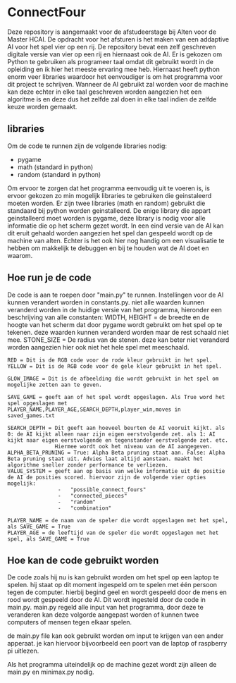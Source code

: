 # ConnectFour
Deze repository is aangemaakt voor de afstudeerstage bij Alten voor de Master HCAI. De opdracht voor het afsturen is het maken van een addaptive AI voor het spel vier op een rij. De repository bevat een zelf geschreven digitale versie van vier op een rij en hiernaast ook de AI. Er is gekozen om Python te gebruiken als programeer taal omdat dit gebruikt wordt in de opleiding en ik hier het meeste ervaring mee heb. Hiernaast heeft python enorm veer libraries waardoor het eenvoudiger is om het programma voor dit project te schrijven. Wanneer de AI gebruikt zal worden voor de machine kan deze echter in elke taal geschreven worden aangezien het een algoritme is en deze dus het zelfde zal doen in elke taal indien de zelfde keuze worden gemaakt.

## libraries
Om de code te runnen zijn de volgende libraries nodig:
- pygame 
- math (standard in python)
- random (standard in python)

Om ervoor te zorgen dat het programma eenvoudig uit te voeren is, is ervoor gekozen zo min mogelijk libraries te gebruiken die geinstaleerd moeten worden. Er zijn twee libraries (math en random) gebruikt die standaard bij python worden geinstalleerd. De enige library die appart geinstalleerd moet worden is pygame, deze library is nodig voor alle informatie die op het scherm gezet wordt. In een eind versie van de AI kan dit eruit gehaald worden aangezien het spel dan gespeeld wordt op de machine van alten. Echter is het ook hier nog handig om een visualisatie te hebben om makkelijk te debuggen en bij te houden wat de AI doet en waarom.  

## Hoe run je de code
De code is aan te roepen door "main.py" te runnen. 
Instellingen voor de AI kunnen verandert worden in constants.py. niet alle waarden kunnen veranderd worden in de huidige versie van het programma, hieronder een beschrijving van alle constanten:
    WIDTH, HEIGHT = de breedte en de hoogte van het scherm dat door pygame wordt gebruikt om het spel op te tekenen. deze waarden kunnen veranderd worden maar de rest schaald niet mee.
    STONE_SIZE = De radius van de stenen. deze kan beter niet veranderd worden aangezien hier ook niet het hele spel met meeschaald. 

    RED = Dit is de RGB code voor de rode kleur gebruikt in het spel.
    YELLOW = Dit is de RGB code voor de gele kleur gebruikt in het spel.

    GLOW_IMAGE = Dit is de afbeelding die wordt gebruikt in het spel om mogelijke zetten aan te geven.

    SAVE_GAME = geeft aan of het spel wordt opgeslagen. Als True word het spel opgeslagen met PLAYER_NAME,PLAYER_AGE,SEARCH_DEPTH,player_win,moves in saved_games.txt 

    SEARCH_DEPTH = Dit geeft aan hoeveel beurten de AI vooruit kijkt. als 0: de AI kijkt alleen naar zijn eigen eerstvolgende zet. als 1: AI kijkt naar eigen eerstvolgende en tegenstander eerstvolgende zet. etc. 
                   Hiermee wordt ook het niveau van de AI aangegeven.
    ALPHA_BETA_PRUNING = True: Alpha Beta pruning staat aan. False: Alpha Beta pruning staat uit. Advies laat altijd aanstaan. maakt het algorithme sneller zonder performance te verliezen. 
    VALUE_SYSTEM = geeft aan op basis van welke informatie uit de positie de AI de posities scored. hiervoor zijn de volgende vier opties mogelijk: 
                    -   "possible_connect_fours"  
                    -   "connected_pieces"  
                    -   "random"  
                    -   "combination"

    PLAYER_NAME = de naam van de speler die wordt opgeslagen met het spel, als SAVE_GAME = True
    PLAYER_AGE = de leeftijd van de speler die wordt opgeslagen met het spel, als SAVE_GAME = True


## Hoe kan de code gebruikt worden
De code zoals hij nu is kan gebruikt worden om het spel op een laptop te spelen. hij staat op dit moment ingespeld om te spelen met één persoon tegen de computer. hierbij begind geel en wordt gespeeld door de mens en rood wordt gespeeld door de AI. Dit wordt ingesteld door de code in main.py. main.py regeld alle input van het programma, door deze te veranderen kan deze volgorde aangepast worden of kunnen twee computers of mensen tegen elkaar spelen. 

de main.py file kan ook gebruikt worden om input te krijgen van een ander apperaat. je kan hiervoor bijvoorbeeld een poort van de laptop of raspberry pi uitlezen.

Als het programma uiteindelijk op de machine gezet wordt zijn alleen de main.py en minimax.py nodig.